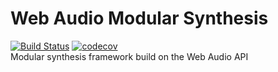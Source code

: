 # Web Audio Modular Synthesis
[![Build Status](https://travis-ci.org/bennetthardwick/web-audio-modular-synth.svg?branch=master)](https://travis-ci.org/bennetthardwick/web-audio-modular-synth) [![codecov](https://codecov.io/gh/bennetthardwick/web-audio-modular-synth/branch/master/graph/badge.svg)](https://codecov.io/gh/bennetthardwick/web-audio-modular-synth)  
Modular synthesis framework build on the Web Audio API
